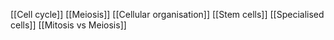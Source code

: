 [[Cell cycle]]
[[Meiosis]]
[[Cellular organisation]]
[[Stem cells]]
[[Specialised cells]]
[[Mitosis vs Meiosis]]